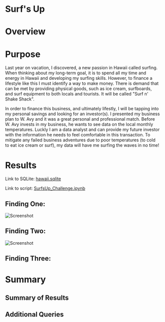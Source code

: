 # Surf's Up
# Overview
# Purpose
Last year on vacation, I discovered, a new passion in Hawaii called surfing. When thinking about my long-term goal, it is to spend all my time and energy in Hawaii and developing my surfing skills. However, to finance a lifestyle like this I must identify a way to make money. There is demand that can be met by providing physical goods, such as ice cream, surfboards, and surf equipment to both locals and tourists. It will be called "Surf n' Shake Shack".

In order to finance this business, and ultimately lifestly, I will be tapping into my personal savings and looking for an investor(s). I presented my business plan to W. Avy and it was a great personal and professional match. Before W. Avy invests in my business, he wants to see data on the local monthly temperatures. Luckly I am a data analyst and can provide my future investor with the information he needs to feel comfortable in this transaction. To mitigate any failed business adventures due to poor temperatures (to cold to eat ice cream or surf), my data will have me surfing the waves in no time!

# Results

Link to SQLite: [hawaii.sqlite](https://github.com/Sborresch/surf-s_up/blob/main/hawaii.sqlite)

Link to script: [SurfsUp_Challenge.ipynb](https://github.com/Sborresch/surf-s_up/blob/main/SurfsUp_Challenge.ipynb)

## Finding One:
![Screenshot](https://github.com/Sborresch/surf-s_up/blob/main/June_Temps.png)

## Finding Two:
![Screenshot](https://github.com/Sborresch/surf-s_up/blob/main/December_Temps.png)

## Finding Three:
# Summary
## Summary of Results
## Additional Queries

